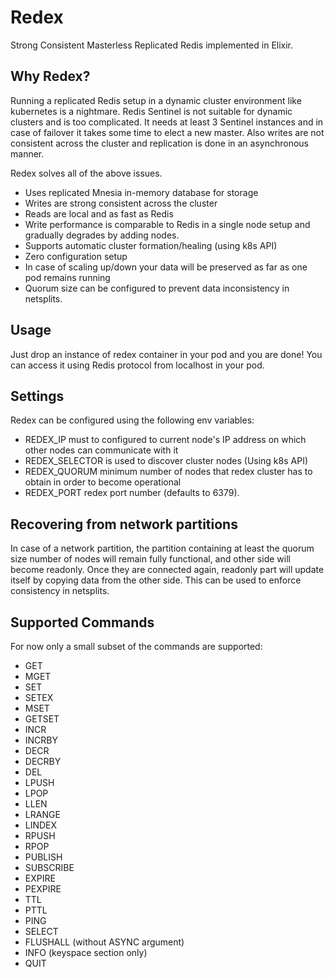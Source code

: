 # Redex

Strong Consistent Masterless Replicated Redis implemented in Elixir.

## Why Redex?

Running a replicated Redis setup in a dynamic cluster environment like kubernetes is a nightmare.
Redis Sentinel is not suitable for dynamic clusters and is too complicated. It needs at least 3
Sentinel instances and in case of failover it takes some time to elect a new master.
Also writes are not consistent across the cluster and replication is done in an asynchronous manner.

Redex solves all of the above issues.

- Uses replicated Mnesia in-memory database for storage
- Writes are strong consistent across the cluster
- Reads are local and as fast as Redis
- Write performance is comparable to Redis in a single node setup and gradually degrades by adding nodes.
- Supports automatic cluster formation/healing (using k8s API)
- Zero configuration setup
- In case of scaling up/down your data will be preserved as far as one pod remains running
- Quorum size can be configured to prevent data inconsistency in netsplits.

## Usage

Just drop an instance of redex container in your pod and you are done!
You can access it using Redis protocol from localhost in your pod.

## Settings

Redex can be configured using the following env variables:

- REDEX_IP must to configured to current node's IP address on which other nodes can communicate with it
- REDEX_SELECTOR is used to discover cluster nodes (Using k8s API)
- REDEX_QUORUM minimum number of nodes that redex cluster has to obtain in order to become operational
- REDEX_PORT redex port number (defaults to 6379).

## Recovering from network partitions

In case of a network partition, the partition containing at least the quorum size number of nodes will remain fully functional,
and other side will become readonly. Once they are connected again, readonly part will update itself by copying data from the other side.
This can be used to enforce consistency in netsplits.

## Supported Commands

For now only a small subset of the commands are supported:

- GET
- MGET
- SET
- SETEX
- MSET
- GETSET
- INCR
- INCRBY
- DECR
- DECRBY
- DEL
- LPUSH
- LPOP
- LLEN
- LRANGE
- LINDEX
- RPUSH
- RPOP
- PUBLISH
- SUBSCRIBE
- EXPIRE
- PEXPIRE
- TTL
- PTTL
- PING
- SELECT
- FLUSHALL (without ASYNC argument)
- INFO (keyspace section only)
- QUIT
